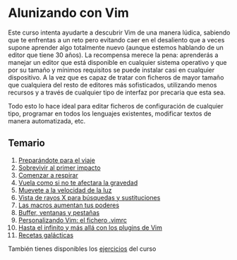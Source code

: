 # Alunizando con Vim

Este curso intenta ayudarte a descubrir Vim de una manera lúdica, sabiendo que te enfrentas a un reto pero 
evitando caer en el desaliento que a veces supone aprender algo totalmente nuevo (aunque estemos hablando de un editor 
que tiene 30 años). La recompensa merece la pena: aprenderás a manejar un editor que está disponible en cualquier 
sistema operativo y que por su tamaño y mínimos requisitos se puede instalar casi en cualquier dispositivo. A la vez 
que es capaz de tratar con ficheros de mayor tamaño que cualquiera del resto de editores más sofisticados, utilizando 
menos recursos y a través de cualquier tipo de interfaz por precaria que esta sea. 

Todo esto lo hace ideal para editar ficheros de configuración de cualquier tipo, programar en todos los lenguajes 
existentes, modificar textos de manera automatizada, etc.

## Temario
1. [Preparándote para el viaje](https://github.com/juananruiz/curso_vim/blob/master/temario/preparandote_para_el_viaje.md)
2. [Sobrevivir al primer impacto](https://github.com/juananruiz/curso_vim/blob/master/temario/sobrevivir_al_primer_impacto.md)
3. [Comenzar a respirar](https://github.com/juananruiz/curso_vim/blob/master/temario/comenzar_a_respirar.md)
4. [Vuela como si no te afectara la gravedad](https://github.com/juananruiz/curso_vim/blob/master/temario/vuela_como_si_no_te_afectara_la_gravedad.md)
5. [Muevete a la velocidad de la luz](https://github.com/juananruiz/curso_vim/blob/master/temario/muevete_a_la_velocidad_de_la_luz.md)
6. [Vista de rayos X para búsquedas y sustituciones](https://github.com/juananruiz/curso_vim/blob/master/temario/vista_de_rayos_x_para_busquedas_y_sustituciones.md)
7. [Las macros aumentan tus poderes](temario/las_macros_aumentan_tus_poderes.md)
8. [Buffer, ventanas y pestañas](https://github.com/juananruiz/curso_vim/blob/master/temario/buffers_ventanas_y_pestanas.md)
9. [Personalizando Vim: el fichero .vimrc](https://github.com/juananruiz/curso_vim/blob/master/temario/personalizando_vim_el_fichero_vimrc.md)
10. [Hasta el infinito y más allá con los plugins de Vim](https://github.com/juananruiz/curso_vim/blob/master/temario/hasta_el_infinito_y_mas_alla_con_los_plugins_de_vim.md)
11. [Recetas galácticas](temario/recetas_galacticas.md)

También tienes disponibles los [ejercicios](https://github.com/juananruiz/curso_vim/tree/master/ejercicios) del curso
